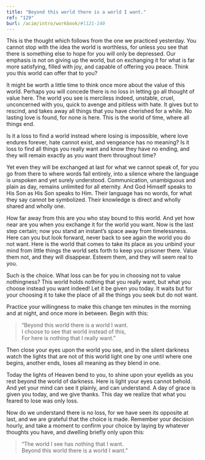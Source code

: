 ```yaml
---
title: "Beyond this world there is a world I want."
ref: "129"
burl: /acim/intro/workbook/#l121-140
---
```


This is the thought which follows from the one we practiced yesterday.
You cannot stop with the idea the world is worthless, for unless you see
that there is something else to hope for you will only be depressed. Our
emphasis is not on giving up the world, but on exchanging it for what is
far more satisfying, filled with joy, and capable of offering you
peace. Think you this world can offer that to you?

It might be worth a little time to think once more about the value of
this world. Perhaps you will concede there is no loss in letting go all
thought of value here. The world you see is merciless indeed, unstable,
cruel, unconcerned with you, quick to avenge and pitiless with hate. It
gives but to rescind, and takes away all things that you have cherished
for a while. No lasting love is found, for none is here. This is the
world of time, where all things end.

Is it a loss to find a world instead where losing is impossible, where
love endures forever, hate cannot exist, and vengeance has no meaning?
Is it loss to find all things you really want and know they have no
ending, and they will remain exactly as you want them throughout time?

Yet even they will be exchanged at last for what we cannot speak of, for
you go from there to where words fail entirely, into a silence where the
language is unspoken and yet surely understood. Communication,
unambiguous and plain as day, remains unlimited for all eternity. And
God Himself speaks to His Son as His Son speaks to Him. Their language
has no words, for what they say cannot be symbolized. Their knowledge is
direct and wholly shared and wholly one.

How far away from this are you who stay bound to this world. And yet how
near are you when you exchange it for the world you want. Now is the
last step certain; now you stand an instant’s space away from
timelessness. Here can you but look forward, never back to see again the
world you do not want. Here is the world that comes to take its place as
you unbind your mind from little things the world sets forth to keep you
prisoner there. Value them not, and they will
disappear. Esteem them, and they will seem real to you.

Such is the choice. What loss can be for you in choosing not to value
nothingness? This world holds nothing that you really want, but what you
choose instead you want indeed! Let it be given you today. It waits but
for your choosing it to take the place of all the things you seek but do
not want.

Practice your willingness to make this change ten minutes in the morning
and at night, and once more in between. Begin with this:

> “Beyond this world there is a world I want.<br/>
> I choose to see that world instead of this,<br/>
> For here is nothing that I really want.”

Then close your eyes upon the world you see, and in the silent darkness
watch the lights that are not of this world light one by one until where
one begins, another ends, loses all meaning as they blend in one.

Today the lights of Heaven bend to you, to shine upon your eyelids as
you rest beyond the world of darkness. Here is light your eyes cannot
behold. And yet your mind can see it plainly, and can understand. A day
of grace is given you today, and we give thanks. This day we realize
that what you feared to lose was only loss.

Now do we understand there is no loss, for we have seen its opposite at
last, and we are grateful that the choice is made. Remember your
decision hourly, and take a moment to confirm your choice by laying by
whatever thoughts you have, and dwelling briefly only upon this:

> “The world I see has nothing that I want.<br/>
> Beyond this world there is a world I want.”

